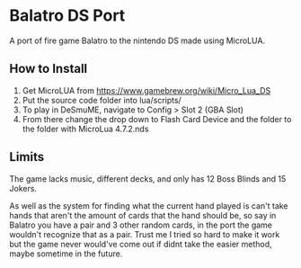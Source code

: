 # Balatro DS Port
A port of fire game Balatro to the nintendo DS made using MicroLUA.

## How to Install
1. Get MicroLUA from https://www.gamebrew.org/wiki/Micro_Lua_DS
2. Put the source code folder into lua/scripts/
3. To play in DeSmuME, navigate to Config > Slot 2 (GBA Slot)
4. From there change the drop down to Flash Card Device and the folder to the folder with MicroLua 4.7.2.nds

## Limits
The game lacks music, different decks, and only has 12 Boss Blinds and 15 Jokers. 

As well as the system for finding what the current hand played is can't take hands that aren't the amount of cards that the hand should be, so say in Balatro you have a pair and 3 other random cards, in the port the game wouldn't recognize that as a pair. Trust me I tried so hard to make it work but the game never would've come out if didnt take the easier method, maybe sometime in the future.
